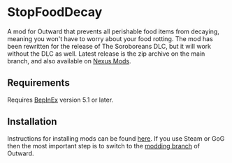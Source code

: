 # StopFoodDecay
A mod for Outward that prevents all perishable food items from decaying, meaning you won't have to worry about your food rotting.  The mod has been rewritten for the release of The Soroboreans DLC, but it will work without the DLC as well.  Latest release is the zip archive on the main branch, and also available on [Nexus Mods](https://www.nexusmods.com/outward/mods/54 "Stop Food Decay at Outward Nexus").

## Requirements
Requires [BepInEx](https://github.com/BepInEx/BepInEx/releases "BepInEx Release Versions") version 5.1 or later.

## Installation
Instructions for installing mods can be found [here](https://outward.gamepedia.com/Installing_Mods "Installing Mods - Official Outward Wiki").  If you use Steam or GoG then the most important step is to switch to the [modding branch](https://outward.gamepedia.com/Installing_Mods#Modding_Branch "Modding Branch") of Outward.
